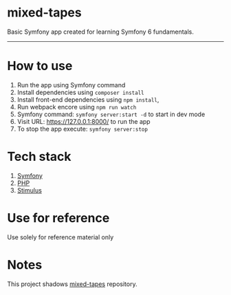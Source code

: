 # mixed-tapes

Basic Symfony app created for learning Symfony 6 fundamentals.

---

# How to use

1. Run the app using Symfony command
2. Install dependencies using `composer install`
3. Install front-end dependencies using `npm install`,
4. Run webpack encore using `npm run watch`
5. Symfony command: `symfony server:start -d` to start in dev mode
6. Visit URL: https://127.0.0.1:8000/ to run the app
7. To stop the app execute: `symfony server:stop`

# Tech stack

1.  [Symfony](https://symfony.com/)
2.  [PHP](https://www.php.net/)
3.  [Stimulus](https://stimulus.hotwired.dev/)

# Use for reference

Use solely for reference material only

# Notes

This project shadows [mixed-tapes](https://github.com/kalwar/mixed-tapes) repository.
